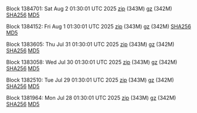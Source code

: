 Block 1384701: Sat Aug  2 01:30:01 UTC 2025 [zip](https://files.01coin.io/mainnet/2025-08-02/bootstrap.dat.zip) (343M) [gz](https://files.01coin.io/mainnet/2025-08-02/bootstrap.dat.tar.gz) (342M) [SHA256](https://files.01coin.io/mainnet/2025-08-02/sha256.txt) [MD5](https://files.01coin.io/mainnet/2025-08-02/md5.txt)

Block 1384152: Fri Aug  1 01:30:01 UTC 2025 [zip](https://files.01coin.io/mainnet/2025-08-01/bootstrap.dat.zip) (343M) [gz](https://files.01coin.io/mainnet/2025-08-01/bootstrap.dat.tar.gz) (342M) [SHA256](https://files.01coin.io/mainnet/2025-08-01/sha256.txt) [MD5](https://files.01coin.io/mainnet/2025-08-01/md5.txt)

Block 1383605: Thu Jul 31 01:30:01 UTC 2025 [zip](https://files.01coin.io/mainnet/2025-07-31/bootstrap.dat.zip) (343M) [gz](https://files.01coin.io/mainnet/2025-07-31/bootstrap.dat.tar.gz) (342M) [SHA256](https://files.01coin.io/mainnet/2025-07-31/sha256.txt) [MD5](https://files.01coin.io/mainnet/2025-07-31/md5.txt)

Block 1383058: Wed Jul 30 01:30:01 UTC 2025 [zip](https://files.01coin.io/mainnet/2025-07-30/bootstrap.dat.zip) (343M) [gz](https://files.01coin.io/mainnet/2025-07-30/bootstrap.dat.tar.gz) (342M) [SHA256](https://files.01coin.io/mainnet/2025-07-30/sha256.txt) [MD5](https://files.01coin.io/mainnet/2025-07-30/md5.txt)

Block 1382510: Tue Jul 29 01:30:01 UTC 2025 [zip](https://files.01coin.io/mainnet/2025-07-29/bootstrap.dat.zip) (343M) [gz](https://files.01coin.io/mainnet/2025-07-29/bootstrap.dat.tar.gz) (342M) [SHA256](https://files.01coin.io/mainnet/2025-07-29/sha256.txt) [MD5](https://files.01coin.io/mainnet/2025-07-29/md5.txt)

Block 1381964: Mon Jul 28 01:30:01 UTC 2025 [zip](https://files.01coin.io/mainnet/2025-07-28/bootstrap.dat.zip) (343M) [gz](https://files.01coin.io/mainnet/2025-07-28/bootstrap.dat.tar.gz) (342M) [SHA256](https://files.01coin.io/mainnet/2025-07-28/sha256.txt) [MD5](https://files.01coin.io/mainnet/2025-07-28/md5.txt)
